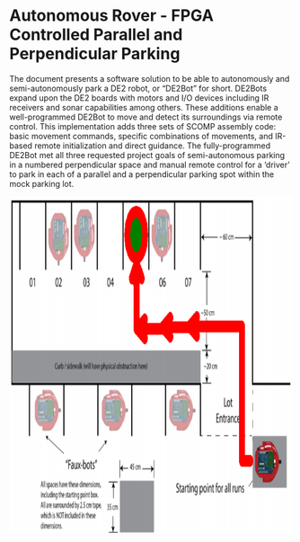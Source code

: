 # Autonomous Rover - FPGA Controlled Parallel and Perpendicular Parking
The document presents a software solution to be able to autonomously and semi-autonomously park a DE2 robot, or “DE2Bot” for short. DE2Bots expand upon the DE2 boards with motors and I/O devices including IR receivers and sonar capabilities among others. These additions enable a well-programmed DE2Bot to move and detect its surroundings via remote control. This implementation adds three sets of SCOMP assembly code: basic movement commands, specific combinations of movements, and IR-based remote initialization and direct guidance. The fully-programmed DE2Bot met all three requested project goals of semi-autonomous parking in a numbered perpendicular space and manual remote control for a ‘driver’ to park in each of a parallel and a perpendicular parking spot within the mock parking lot.

<p align="center">
  <img width="920" height="600" src="https://github.com/ashwinv96/autonomous-rover-parallel-perpendicular-parking/blob/master/a.png">
</p>
